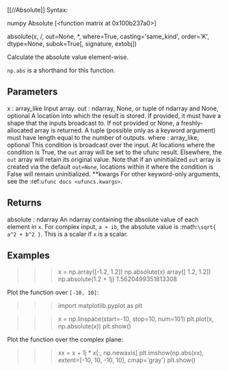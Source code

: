 [[//Absolute]]
Syntax:

  numpy Absolute [<function matrix at 0x100b237a0>]

absolute(x, /, out=None, *, where=True, casting='same_kind', order='K', dtype=None, subok=True[, signature, extobj])

Calculate the absolute value element-wise.

``np.abs`` is a shorthand for this function.

Parameters
----------
x : array_like
    Input array.
out : ndarray, None, or tuple of ndarray and None, optional
    A location into which the result is stored. If provided, it must have
    a shape that the inputs broadcast to. If not provided or None,
    a freshly-allocated array is returned. A tuple (possible only as a
    keyword argument) must have length equal to the number of outputs.
where : array_like, optional
    This condition is broadcast over the input. At locations where the
    condition is True, the `out` array will be set to the ufunc result.
    Elsewhere, the `out` array will retain its original value.
    Note that if an uninitialized `out` array is created via the default
    ``out=None``, locations within it where the condition is False will
    remain uninitialized.
**kwargs
    For other keyword-only arguments, see the
    :ref:`ufunc docs <ufuncs.kwargs>`.

Returns
-------
absolute : ndarray
    An ndarray containing the absolute value of
    each element in `x`.  For complex input, ``a + ib``, the
    absolute value is :math:`\sqrt{ a^2 + b^2 }`.
    This is a scalar if `x` is a scalar.

Examples
--------
>>> x = np.array([-1.2, 1.2])
>>> np.absolute(x)
array([ 1.2,  1.2])
>>> np.absolute(1.2 + 1j)
1.5620499351813308

Plot the function over ``[-10, 10]``:

>>> import matplotlib.pyplot as plt

>>> x = np.linspace(start=-10, stop=10, num=101)
>>> plt.plot(x, np.absolute(x))
>>> plt.show()

Plot the function over the complex plane:

>>> xx = x + 1j * x[:, np.newaxis]
>>> plt.imshow(np.abs(xx), extent=[-10, 10, -10, 10], cmap='gray')
>>> plt.show()